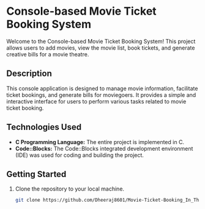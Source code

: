 # Console-based Movie Ticket Booking System

Welcome to the Console-based Movie Ticket Booking System! This project allows users to add movies, view the movie list, book tickets, and generate creative bills for a movie theatre.

## Description

This console application is designed to manage movie information, facilitate ticket bookings, and generate bills for moviegoers. It provides a simple and interactive interface for users to perform various tasks related to movie ticket booking.

## Technologies Used

- **C Programming Language:** The entire project is implemented in C.
- **Code::Blocks:** The Code::Blocks integrated development environment (IDE) was used for coding and building the project.

## Getting Started

1. Clone the repository to your local machine.
   ```bash
   git clone https://github.com/Dheeraj8601/Movie-Ticket-Booking_In_Theatre.git
